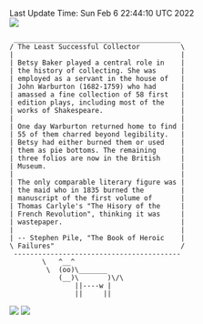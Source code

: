 Last Update Time: 
Sun Feb  6 22:44:10 UTC 2022
<br>![](https://img.shields.io/badge/%E5%A4%A7%E5%AE%B6-%E5%AE%89%E5%AE%89-green)<br>
```
 _________________________________________
/ The Least Successful Collector          \
|                                         |
| Betsy Baker played a central role in    |
| the history of collecting. She was      |
| employed as a servant in the house of   |
| John Warburton (1682-1759) who had      |
| amassed a fine collection of 58 first   |
| edition plays, including most of the    |
| works of Shakespeare.                   |
|                                         |
| One day Warburton returned home to find |
| 55 of them charred beyond legibility.   |
| Betsy had either burned them or used    |
| them as pie bottoms. The remaining      |
| three folios are now in the British     |
| Museum.                                 |
|                                         |
| The only comparable literary figure was |
| the maid who in 1835 burned the         |
| manuscript of the first volume of       |
| Thomas Carlyle's "The Hisory of the     |
| French Revolution", thinking it was     |
| wastepaper.                             |
|                                         |
| -- Stephen Pile, "The Book of Heroic    |
\ Failures"                               /
 -----------------------------------------
        \   ^__^
         \  (oo)\_______
            (__)\       )\/\
                ||----w |
                ||     ||
```
![](https://github-readme-stats.vercel.app/api?username=chenlitw)
![](https://github-readme-stats.vercel.app/api/top-langs/?username=chenlitw)
